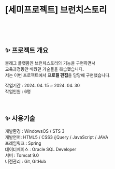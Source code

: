 <html>
  <h1>[세미프로젝트] 브런치스토리</h1>
  <br><br><br>

  <h2>✨ 프로젝트 개요</h2>
  블래그 플랫폼인 브런치스토리의 기능을 구현하면서<br>
  교육과정동안 배웠던 기술들을 복습했습니다.<br>
  저는 이번 프로젝트에서 <span style="font-weight:bold">프로필 편집</span>을 담당해 구현했습니다.

  작업기간 : 2024. 04. 15 ~ 2024. 04. 30<br>
  작업인원 : 6명
  <br><br><br>

  <h2>✨ 사용기술</h2>
  개발환경 : WindowsOS / STS 3 <br>
  개발언어: HTML5 / CSS3 /jQuery / JavaScript / JAVA<br>
  프레임워크 : Spring<br>
  데이터베이스 : Oracle SQL Developer<br>
  서버 : Tomcat 9.0<br>
  버전관리 : Git, GitHub
  <br><br><br>
  
</html>


